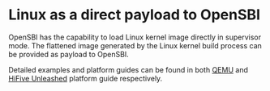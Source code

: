 Linux as a direct payload to OpenSBI
====================================

OpenSBI has the capability to load Linux kernel image directly in supervisor
mode. The flattened image generated by the Linux kernel build process can be
provided as payload to OpenSBI.

Detailed examples and platform guides can be found in both [QEMU](
../platform/qemu_virt.md) and [HiFive Unleashed](../platform/sifive_fu540.md)
platform guide respectively.

